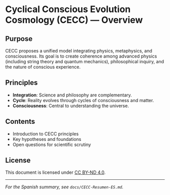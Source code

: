 # Cyclical Conscious Evolution Cosmology (CECC) — Overview

## Purpose
CECC proposes a unified model integrating physics, metaphysics, and consciousness. Its goal is to create coherence among advanced physics (including string theory and quantum mechanics), philosophical inquiry, and the nature of conscious experience.

## Principles
- **Integration**: Science and philosophy are complementary.
- **Cycle**: Reality evolves through cycles of consciousness and matter.
- **Consciousness**: Central to understanding the universe.

## Contents
- Introduction to CECC principles
- Key hypotheses and foundations
- Open questions for scientific scrutiny

## License
This document is licensed under [CC BY-ND 4.0](https://creativecommons.org/licenses/by-nd/4.0/legalcode).

---

*For the Spanish summary, see `docs/CECC-Resumen-ES.md`.*
